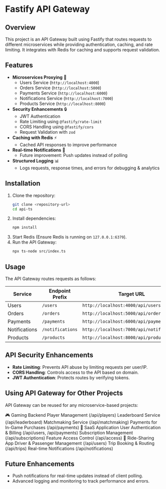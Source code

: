 # Fastify API Gateway

## Overview
This project is an API Gateway built using Fastify that routes requests to different microservices while providing authentication, caching, and rate limiting. It integrates with Redis for caching and supports request validation.

## Features
- **Microservices Proxying** 🚀
  - Users Service (`http://localhost:4000`)
  - Orders Service (`http://localhost:5000`)
  - Payments Service (`http://localhost:6000`)
  - Notifications Service (`http://localhost:7000`)
  - Products Service (`http://localhost:8000`)
- **Security Enhancements** 🔒
  - JWT Authentication
  - Rate Limiting using `@fastify/rate-limit`
  - CORS Handling using `@fastify/cors`
  - Request Validation with `zod`
- **Caching with Redis** ⚡
  - Cached API responses to improve performance
- **Real-time Notifications** 🔔
  - Future improvement: Push updates instead of polling
- **Structured Logging** 📊
  - Logs requests, response times, and errors for debugging & analytics

## Installation

1. Clone the repository:
   ```sh
   git clone <repository-url>
   cd api-ts
   ```
2. Install dependencies:
   ```sh
   npm install
   ```
3. Start Redis (Ensure Redis is running on `127.0.0.1:6379`).
4. Run the API Gateway:
   ```sh
   npx ts-node src/index.ts
   ```

## Usage
The API Gateway routes requests as follows:

| Service         | Endpoint Prefix   | Target URL                   |
|---------------|-----------------|------------------------------|
| Users         | `/users`         | `http://localhost:4000/api/users` |
| Orders        | `/orders`        | `http://localhost:5000/api/orders` |
| Payments      | `/payments`      | `http://localhost:6000/api/payments` |
| Notifications | `/notifications` | `http://localhost:7000/api/notifications` |
| Products      | `/products`      | `http://localhost:8000/api/products` |

## API Security Enhancements
- **Rate Limiting**: Prevents API abuse by limiting requests per user/IP.
- **CORS Handling**: Controls access to the API based on domain.
- **JWT Authentication**: Protects routes by verifying tokens.

## Using API Gateway for Other Projects
API Gateway can be reused for any microservice-based projects:

🎮 Gaming Backend
Player Management (/api/players)
Leaderboard Service (/api/leaderboard)
Matchmaking Service (/api/matchmaking)
Payments for In-Game Purchases (/api/payments)
📅 SaaS Application
User Authentication & Billing (/api/users, /api/payments)
Subscription Management (/api/subscriptions)
Feature Access Control (/api/access)
🚖 Ride-Sharing App
Driver & Passenger Management (/api/users)
Trip Booking & Routing (/api/trips)
Real-time Notifications (/api/notifications)

## Future Enhancements
- Push notifications for real-time updates instead of client polling.
- Advanced logging and monitoring to track performance and errors.
